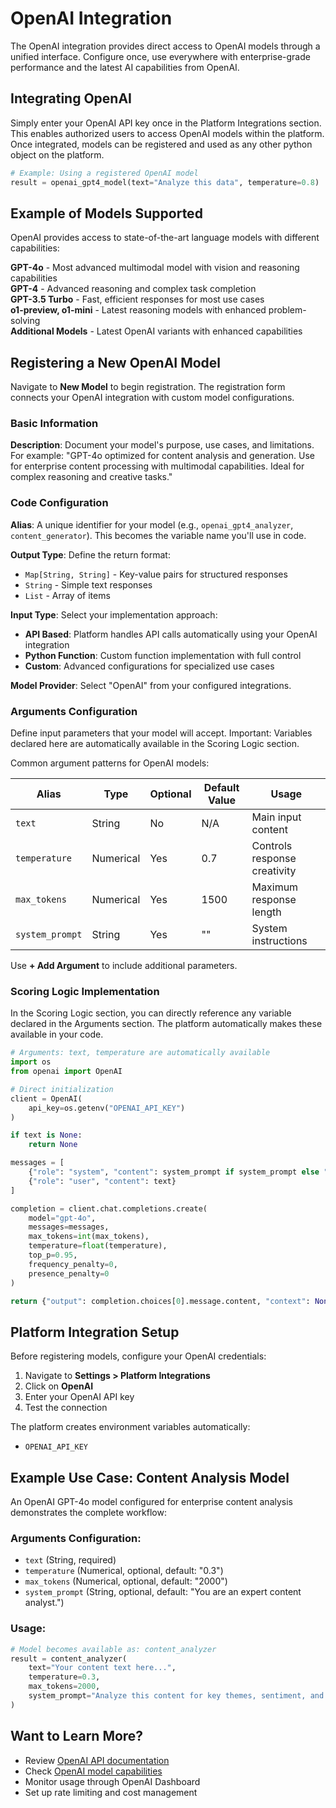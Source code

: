 # OpenAI Integration

The OpenAI integration provides direct access to OpenAI models through a unified interface. Configure once, use everywhere with enterprise-grade performance and the latest AI capabilities from OpenAI.

## Integrating OpenAI

Simply enter your OpenAI API key once in the Platform Integrations section. This enables authorized users to access OpenAI models within the platform. Once integrated, models can be registered and used as any other python object on the platform.

```python
# Example: Using a registered OpenAI model
result = openai_gpt4_model(text="Analyze this data", temperature=0.8)
```

## Example of Models Supported

OpenAI provides access to state-of-the-art language models with different capabilities:

**GPT-4o** - Most advanced multimodal model with vision and reasoning capabilities  
**GPT-4** - Advanced reasoning and complex task completion  
**GPT-3.5 Turbo** - Fast, efficient responses for most use cases  
**o1-preview, o1-mini** - Latest reasoning models with enhanced problem-solving  
**Additional Models** - Latest OpenAI variants with enhanced capabilities

## Registering a New OpenAI Model

Navigate to **New Model** to begin registration. The registration form connects your OpenAI integration with custom model configurations.

### Basic Information

**Description**: Document your model's purpose, use cases, and limitations. For example: "GPT-4o optimized for content analysis and generation. Use for enterprise content processing with multimodal capabilities. Ideal for complex reasoning and creative tasks."

### Code Configuration

**Alias**: A unique identifier for your model (e.g., `openai_gpt4_analyzer`, `content_generator`). This becomes the variable name you'll use in code.

**Output Type**: Define the return format:
- `Map[String, String]` - Key-value pairs for structured responses
- `String` - Simple text responses
- `List` - Array of items

**Input Type**: Select your implementation approach:
- **API Based**: Platform handles API calls automatically using your OpenAI integration
- **Python Function**: Custom function implementation with full control
- **Custom**: Advanced configurations for specialized use cases

**Model Provider**: Select "OpenAI" from your configured integrations.

### Arguments Configuration

Define input parameters that your model will accept. Important: Variables declared here are automatically available in the Scoring Logic section.

Common argument patterns for OpenAI models:

| Alias | Type | Optional | Default Value | Usage |
|-------|------|----------|---------------|-------|
| `text` | String | No | N/A | Main input content |
| `temperature` | Numerical | Yes | 0.7 | Controls response creativity |
| `max_tokens` | Numerical | Yes | 1500 | Maximum response length |
| `system_prompt` | String | Yes | "" | System instructions |

Use **+ Add Argument** to include additional parameters.

### Scoring Logic Implementation

In the Scoring Logic section, you can directly reference any variable declared in the Arguments section. The platform automatically makes these available in your code.

```python
# Arguments: text, temperature are automatically available
import os
from openai import OpenAI

# Direct initialization
client = OpenAI(
    api_key=os.getenv("OPENAI_API_KEY")
)

if text is None:
    return None

messages = [
    {"role": "system", "content": system_prompt if system_prompt else "You are a helpful assistant."},
    {"role": "user", "content": text}
]

completion = client.chat.completions.create(
    model="gpt-4o",
    messages=messages,
    max_tokens=int(max_tokens),
    temperature=float(temperature),
    top_p=0.95,
    frequency_penalty=0,
    presence_penalty=0
)

return {"output": completion.choices[0].message.content, "context": None}
```

## Platform Integration Setup

Before registering models, configure your OpenAI credentials:

1. Navigate to **Settings > Platform Integrations**
2. Click on **OpenAI**
3. Enter your OpenAI API key
4. Test the connection

The platform creates environment variables automatically:
- `OPENAI_API_KEY`

## Example Use Case: Content Analysis Model

An OpenAI GPT-4o model configured for enterprise content analysis demonstrates the complete workflow:

### Arguments Configuration:
- `text` (String, required)
- `temperature` (Numerical, optional, default: "0.3")
- `max_tokens` (Numerical, optional, default: "2000")
- `system_prompt` (String, optional, default: "You are an expert content analyst.")

### Usage:
```python
# Model becomes available as: content_analyzer
result = content_analyzer(
    text="Your content text here...",
    temperature=0.3,
    max_tokens=2000,
    system_prompt="Analyze this content for key themes, sentiment, and actionable insights."
)
```

## Want to Learn More?

- Review [OpenAI API documentation](https://platform.openai.com/docs)
- Check [OpenAI model capabilities](https://platform.openai.com/docs/models)
- Monitor usage through OpenAI Dashboard
- Set up rate limiting and cost management
